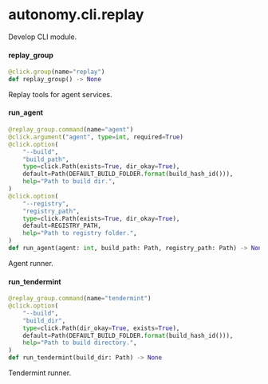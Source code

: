 <a id="autonomy.cli.replay"></a>

# autonomy.cli.replay

Develop CLI module.

<a id="autonomy.cli.replay.replay_group"></a>

#### replay`_`group

```python
@click.group(name="replay")
def replay_group() -> None
```

Replay tools for agent services.

<a id="autonomy.cli.replay.run_agent"></a>

#### run`_`agent

```python
@replay_group.command(name="agent")
@click.argument("agent", type=int, required=True)
@click.option(
    "--build",
    "build_path",
    type=click.Path(exists=True, dir_okay=True),
    default=Path(DEFAULT_BUILD_FOLDER.format(build_hash_id())),
    help="Path to build dir.",
)
@click.option(
    "--registry",
    "registry_path",
    type=click.Path(exists=True, dir_okay=True),
    default=REGISTRY_PATH,
    help="Path to registry folder.",
)
def run_agent(agent: int, build_path: Path, registry_path: Path) -> None
```

Agent runner.

<a id="autonomy.cli.replay.run_tendermint"></a>

#### run`_`tendermint

```python
@replay_group.command(name="tendermint")
@click.option(
    "--build",
    "build_dir",
    type=click.Path(dir_okay=True, exists=True),
    default=Path(DEFAULT_BUILD_FOLDER.format(build_hash_id())),
    help="Path to build directory.",
)
def run_tendermint(build_dir: Path) -> None
```

Tendermint runner.


